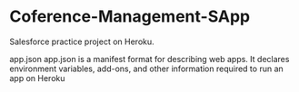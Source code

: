 # Coference-Management-SApp
Salesforce practice project on Heroku.


app.json 
app.json is a manifest format for describing web apps. It declares environment variables, add-ons, and other information required to run an app on Heroku
